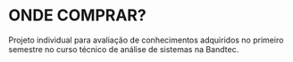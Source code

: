 # ONDE COMPRAR?
Projeto individual para avaliação de conhecimentos adquiridos no primeiro semestre no curso técnico de análise de sistemas na Bandtec.

